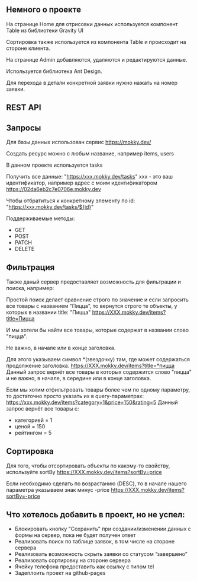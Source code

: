 ## Немного о проекте

На странице Home для отрисовки данных используется компонент Table из библиотеки Gravity UI

Сортировка также используется из компонента Table и происходит на стороне клиента.

На странице Admin добавляются, удаляются и редактируются данные.

Используется библиотека Ant Design.

Для перехода в детали конкретной заявки нужно нажать на номер заявки.

## REST API

## Запросы

Для базы данных использован сервис https://mokky.dev/

Создать ресурс можно с любым название, например items, users

В данном проекте используется tasks

Получить все данные: "https://xxx.mokky.dev/tasks"
xxx - это ваш идентификатор, например адрес с моим идентификатором https://02da6eb2c7e0706e.mokky.dev

Чтобы отбратиться к конкретному элементу по id: "https://xxx.mokky.dev/tasks/${id}"

Поддерживаемые методы:

- GET
- POST
- PATCH
- DELETE

## Фильтрация

Также даный сервер предоставляет возможность для фильтрации и поиска, например:

Простой поиск делает сравнение строго по значение и если запросить все товары с названием "Пицца", то вернутся строго те объекты, у которых в названии title: "Пицца"
https://XXX.mokky.dev/items?title=Пицца

И мы хотели бы найти все товары, которые содержат в названии слово "пицца".

Не важно, в начале или в конце заголовка.

Для этого указываем символ
*(звездочку) там, где может содержаться продолжение заголовка.
https://XXX.mokky.dev/items?title=*пицца
Данный запрос вернёт все товары в которых содержится слово "пицца" и не важно, в начале, в середине или в конце заголовка.

Если мы хотим отфильтровать товары более чем по одному параметру, то достаточно просто указать их в query-параметрах:
https://xxx.mokky.dev/items?category=1&price=150&rating=5
Данный запрос вернёт все товары с:

- категорией = 1
- ценой = 150
- рейтингом = 5

## Сортировка

Для того, чтобы отсортировать объекты по какому-то свойству, используйте sortBy
https://XXX.mokky.dev/items?sortBy=price

Если необходимо сделать по возрастанию (DESC), то в начале нашего параметра указываем знак минус -price
https://XXX.mokky.dev/items?sortBy=-price

## Что хотелось добавить в проект, но не успел:

- Блокировать кнопку "Сохранить" при создании/изменении данных с формы на сервер, пока не будет получен ответ
- Реализовать поиск по таблице заявок, в том числе на стороне сервера
- Реализовать возможность скрыть заявки со статусом “завершено”
- Реализовать сортировку на стороне сервера
- Ячейку телефона предоставить как ссылку с типом tel
- Задеплоить проект на github-pages
